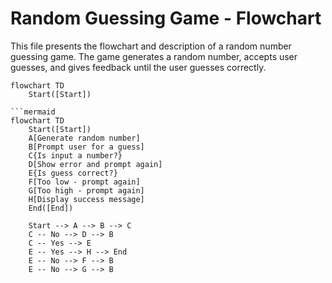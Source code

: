 # Random Guessing Game - Flowchart

This file presents the flowchart and description of a random number guessing game. The game generates a random number, accepts user guesses, and gives feedback until the user guesses correctly.

```mermaid
flowchart TD
    Start([Start])

```mermaid
flowchart TD
    Start([Start])
    A[Generate random number]
    B[Prompt user for a guess]
    C{Is input a number?}
    D[Show error and prompt again]
    E{Is guess correct?}
    F[Too low - prompt again]
    G[Too high - prompt again]
    H[Display success message]
    End([End])

    Start --> A --> B --> C
    C -- No --> D --> B
    C -- Yes --> E
    E -- Yes --> H --> End
    E -- No --> F --> B
    E -- No --> G --> B
